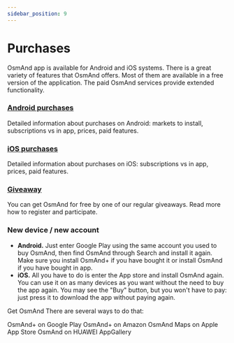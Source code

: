 ```yaml
---
sidebar_position: 9
---
```


# Purchases

OsmAnd app is available for Android and iOS systems. There is a great variety of features that OsmAnd offers. Most of them are available in a free version of the application. The paid OsmAnd services provide extended functionality.

### [Android purchases](./android.md)

Detailed information about purchases on Android: markets to install, subscriptions vs in app, prices, paid features.

### [iOS purchases](./ios.md)

Detailed information about purchases on iOS: subscriptions vs in app, prices, paid features.

### [Giveaway](./giveaway.md)

You can get OsmAnd for free by one of our regular giveaways. Read more how to register and participate.

### New device / new account

- **Android.** Just enter Google Play using the same account you used to buy OsmAnd, then find OsmAnd through Search and install it again. Make sure you install OsmAnd+ if you have bought it or install OsmAnd if you have bought in app.
- **iOS.** All you have to do is enter the App store and install OsmAnd again. You can use it on as many devices as you want without the need to buy the app again. You may see the "Buy" button, but you won't have to pay: just press it to download the app without paying again.


Get OsmAnd
There are several ways to do that:

OsmAnd+ on Google Play
OsmAnd+ on Amazon
OsmAnd Maps on Apple App Store
OsmAnd on HUAWEI AppGallery
